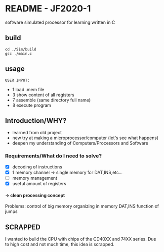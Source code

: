 

# README - JF2020-1

software simulated processor for learning written in C

## build
	cd ./Sim/build
	gcc ./main.c
## usage
	USER INPUT:
- 1 load .mem file
- 3 show content of all registers
- 7 assemble (same directory full name)
- 8 execute program

## Introduction/WHY?

- learned from old project
- new try at making a microprocessor/computer (let's see what happens)
- deepen my understanding of Computers/Processors and Software

### Requirements/What do I  need to solve?
- [x] decoding of instructions
- [x] 1 memory channel -> single memory for DAT,INS,etc...
- [ ] memory management
- [x] useful amount of registers

#### 	-> clean processing concept

Problems:
control of big memory
organizing in memory DAT,INS
 function of jumps
	
## SCRAPPED
I wanted to build the CPU with chips of the CD40XX and 74XX series. Due to high cost and not much time, this idea is scrapped.

